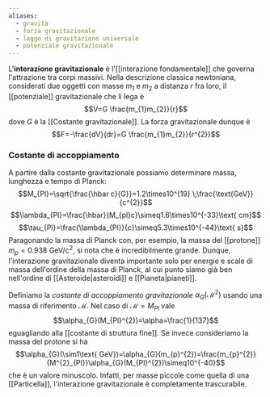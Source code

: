 ```yaml
---
aliases:
  - gravità
  - forza gravitazionale
  - legge di gravitazione universale
  - potenziale gravitazionale
---
```

L'**interazione gravitazionale** è l'[[interazione fondamentale]] che governa l'attrazione tra corpi massivi. Nella descrizione classica newtoniana, considerati due oggetti con masse $m_{1}$ e $m_{2}$ a distanza $r$ fra loro, il [[potenziale]] gravitazionale che li lega è
$$V=G \frac{m_{1}m_{2}}{r}$$
dove $G$ è la [[Costante gravitazionale]]. La forza gravitazionale dunque è
$$F=-\frac{dV}{dr}=G \frac{m_{1}m_{2}}{r^{2}}$$
### Costante di accoppiamento
A partire dalla costante gravitazionale possiamo determinare massa, lunghezza e tempo di Planck:
$$M_{Pl}=\sqrt{\frac{\hbar c}{G}}=1.2\times10^{19} \;\frac{\text{GeV}}{c^{2}}$$
$$\lambda_{Pl}=\frac{\hbar}{M_{pl}c}\simeq1.6\times10^{-33}\text{ cm}$$
$$\tau_{Pl}=\frac{\lambda_{Pl}}{c}\simeq5.3\times10^{-44}\text{ s}$$
Paragonando la massa di Planck con, per esempio, la massa del [[protone]] $m_{p}=0.938$ GeV/c$^{2}$, si nota che è incredibilmente grande. Dunque, l'interazione gravitazionale diventa importante solo per energie e scale di massa dell'ordine della massa di Planck, al cui punto siamo già ben nell'ordine di [[Asteroide|asteroidi]] e [[Pianeta|pianeti]].

Definiamo la *costante di accoppiamento gravitazionale* $\alpha_{G}(\mathcal{M}^{2})$ usando una massa di riferimento $\mathcal{M}$. Nel caso di $\mathcal{M}=M_{Pl}$ vale
$$\alpha_{G}(M_{Pl}^{2})=\alpha=\frac{1}{137}$$
eguagliando alla [[costante di struttura fine]]. Se invece consideriamo la massa del protone si ha
$$\alpha_{G}(\sim1\text{ GeV})=\alpha_{G}(m_{p}^{2})=\frac{m_{p}^{2}}{M^{2}_{Pl}}\alpha_{G}(M_{Pl}^{2})\simeq10^{-40}$$
che è un valore minuscolo. Infatti, per masse piccole come quella di una [[Particella]], l'interazione gravitazionale è completamente trascurabile.